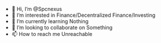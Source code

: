 - 👋 Hi, I’m @Spcnexus
- 👀 I’m interested in Finance/Decentralized Finance/Investing
- 🌱 I’m currently learning Nothing
- 💞️ I’m looking to collaborate on Something
- 📫 How to reach me Unreachable

<!---
Spcnexus/Spcnexus is a ✨ special ✨ repository because its `README.md` (this file) appears on your GitHub profile.
You can click the Preview link to take a look at your changes.
--->
